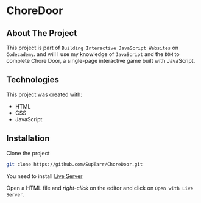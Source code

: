 # ChoreDoor

## About The Project

This project is part of `Building Interactive JavaScript Websites` on `Codecademy`. and will I use my knowledge of `JavaScript` and the `DOM` to complete Chore Door, a single-page interactive game built with JavaScript.

## Technologies

This project was created with:

- HTML
- CSS
- JavaScript

## Installation

Clone the project

```sh
git clone https://github.com/SupTarr/ChoreDoor.git
```

You need to install [Live Server](https://marketplace.visualstudio.com/items?itemName=ritwickdey.LiveServer)

Open a HTML file and *right-click* on the editor and click on `Open with Live Server`.
